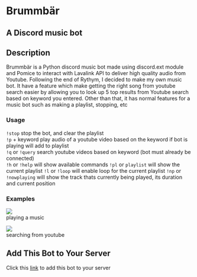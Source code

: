 # Brummbär   
## A Discord music bot  
  
## Description  
Brummbär is a Python discord music bot made using discord.ext module and Pomice to interact with Lavalink API to deliver high quality audio from Youtube. Following the end of Rythym, I decided to make my own music bot. It have a feature which make getting the right song from youtube search easier by allowing you to look up 5 top results from Youtube search based on keyword you entered. Other than that, it has normal features for a music bot such as making a playlist, stopping, etc  

### Usage
`!stop`  				    stop the bot, and clear the playlist      
`!p` + keyword			play audio of a youtube video based on the keyword if bot is playing will add to playlist  
`!q` or `!query`    search youtube videos based on keyword (bot must already be connected)   
`!h` or `!help`     will show available commands
`!pl` or `playlist` will show the current playlist
`!l` or `!loop`     will enable loop for the current playlist
`!np` or `!nowplaying` will show the track thats currently being played, its duration and current position

### Examples

![](https://i.imgur.com/wEpxuLC.png)  
playing a music  
  
![](https://i.imgur.com/MSPbjig.png)  
searching from youtube

## Add This Bot to Your Server  
Click this [link](https://bit.ly/3Ef1H4D) to add this bot to your server
